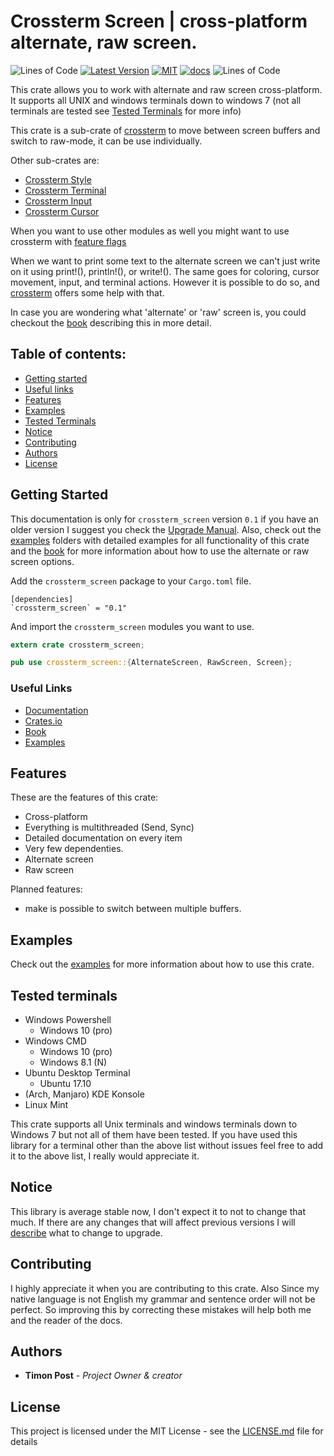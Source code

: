 # Crossterm Screen | cross-platform alternate, raw screen.
 ![Lines of Code][s7] [![Latest Version][s1]][l1] [![MIT][s2]][l2] [![docs][s3]][l3] ![Lines of Code][s6]

[s1]: https://img.shields.io/crates/v/crossterm_screen.svg
[l1]: https://crates.io/crates/crossterm_screen

[s2]: https://img.shields.io/badge/license-MIT-blue.svg
[l2]: ./LICENSE

[s3]: https://docs.rs/crossterm_screen/badge.svg
[l3]: https://docs.rs/crossterm_screen/

[s3]: https://docs.rs/crossterm_screen/badge.svg
[l3]: https://docs.rs/crossterm_screen/

[s6]: https://tokei.rs/b1/github/TimonPost/crossterm_screen?category=code
[s7]: https://travis-ci.org/TimonPost/crossterm_screen.svg?branch=master

This crate allows you to work with alternate and raw screen cross-platform. 
It supports all UNIX and windows terminals down to windows 7 (not all terminals are tested see [Tested Terminals](#tested-terminals) for more info)

This crate is a sub-crate of [crossterm](https://crates.io/crates/crossterm) to move between screen buffers and switch to raw-mode, it can be use individually.

Other sub-crates are:
- [Crossterm Style](https://crates.io/crates/crossterm_style) 
- [Crossterm Terminal](https://crates.io/crates/crossterm_terminal) 
- [Crossterm Input](https://crates.io/crates/crossterm_input)
- [Crossterm Cursor](https://crates.io/crates/crossterm_cursor)
 
When you want to use other modules as well you might want to use crossterm with [feature flags](https://doc.rust-lang.org/1.30.0/book/first-edition/conditional-compilation.html)

When we want to print some text to the alternate screen we can't just write on it using print!(), println!(), or write!(). 
The same goes for coloring, cursor movement, input, and terminal actions.
However it is possible to do so, and [crossterm](https://crates.io/crates/crossterm) offers some help with that. 
  
In case you are wondering what 'alternate' or 'raw' screen is, you could checkout the [book](http://atcentra.com/crossterm/screen.html) describing this in more detail.
  
## Table of contents:
- [Getting started](#getting-started)
- [Useful links](#useful-links)
- [Features](#features)
- [Examples](#examples)
- [Tested Terminals](#tested-terminals)
- [Notice](#notice)
- [Contributing](#contributing)
- [Authors](#authors)
- [License](#license)

## Getting Started

This documentation is only for `crossterm_screen` version `0.1` if you have an older version I suggest you check the [Upgrade Manual](https://github.com/TimonPost/crossterm/blob/master/docs/UpgradeManual.md).
Also, check out the [examples](https://github.com/TimonPost/crossterm/tree/master/examples) folders with detailed examples for all functionality of this crate
and the [book](http://atcentra.com/crossterm/screen.html) for more information about how to use the alternate or raw screen options.

Add the `crossterm_screen` package to your `Cargo.toml` file.

```
[dependencies]
`crossterm_screen` = "0.1"

```
And import the `crossterm_screen` modules you want to use.

```rust  
extern crate crossterm_screen;

pub use crossterm_screen::{AlternateScreen, RawScreen, Screen};
```

### Useful Links

- [Documentation](https://docs.rs/crossterm_screen/)
- [Crates.io](https://crates.io/crates/crossterm_screen)
- [Book](http://atcentra.com/crossterm/screen.html)
- [Examples](/examples)

## Features
These are the features of this crate:

- Cross-platform
- Everything is multithreaded (Send, Sync)
- Detailed documentation on every item
- Very few dependenties.
- Alternate screen
- Raw screen   
    
Planned features:
- make is possible to switch between multiple buffers.

## Examples
Check out the [examples](/examples/) for more information about how to use this crate.

## Tested terminals

- Windows Powershell
    - Windows 10 (pro)
- Windows CMD
    - Windows 10 (pro)
    - Windows 8.1 (N)
- Ubuntu Desktop Terminal
    - Ubuntu 17.10
- (Arch, Manjaro) KDE Konsole
- Linux Mint

This crate supports all Unix terminals and windows terminals down to Windows 7 but not all of them have been tested.
If you have used this library for a terminal other than the above list without issues feel free to add it to the above list, I really would appreciate it.

## Notice 

This library is average stable now, I don't expect it to not to change that much. 
If there are any changes that will affect previous versions I will [describe](https://github.com/TimonPost/crossterm/blob/master/docs/UpgradeManual.md) what to change to upgrade.

## Contributing

I highly appreciate it when you are contributing to this crate. 
Also Since my native language is not English my grammar and sentence order will not be perfect. 
So improving this by correcting these mistakes will help both me and the reader of the docs.

## Authors

* **Timon Post** - *Project Owner & creator*

## License

This project is licensed under the MIT License - see the [LICENSE.md](https://github.com/TimonPost/crossterm/blob/master/LICENSE) file for details
